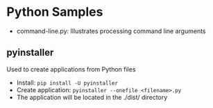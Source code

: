 
# Python Samples
* command-line.py: Illustrates processing command line arguments

## pyinstaller
Used to create applications from Python files
* Install: ```pip install -U pyinstaller```
* Create application: ```pyinstaller --onefile <filename>.py```
* The application will be located in the ./dist/<filename> directory
